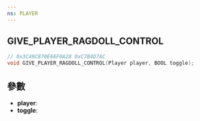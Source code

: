 ```yaml
---
ns: PLAYER
---
```

## GIVE_PLAYER_RAGDOLL_CONTROL

```c
// 0x3C49C870E66F0A28 0xC7B4D7AC
void GIVE_PLAYER_RAGDOLL_CONTROL(Player player, BOOL toggle);
```


## 參數
* **player**: 
* **toggle**: 

